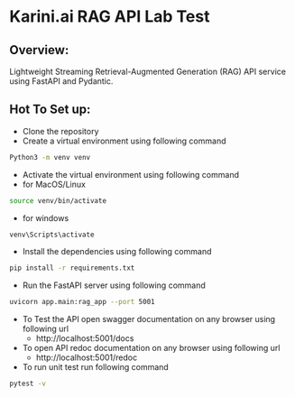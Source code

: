 # Karini.ai RAG API Lab Test


## Overview: 
Lightweight Streaming Retrieval-Augmented Generation (RAG) API
service using FastAPI and Pydantic. 

## Hot To Set up:

- Clone the repository
- Create a virtual environment using following command
```bash 
Python3 -m venv venv
```
- Activate the virtual environment using following command
- for MacOS/Linux
```bash
source venv/bin/activate
```
  - for windows
```bash
venv\Scripts\activate
```
- Install the dependencies using following command
```bash
pip install -r requirements.txt
```
- Run the FastAPI server using following command
```bash
uvicorn app.main:rag_app --port 5001
```
- To Test the API open swagger documentation on any browser using following url
  - http://localhost:5001/docs
- To open API redoc documentation on any browser using following url
  - http://localhost:5001/redoc
- To run unit test run following command
```bash
pytest -v
```
